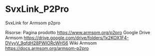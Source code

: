 # SvxLink_P2Pro
SvxLink for Armsom p2pro

Risorse:
Pagina prodotto https://www.armsom.org/p2pro
Google Drive Armsom https://drive.google.com/drive/folders/1x2KOX1F4-DVyyV_9qfdH28PWIORcWH56
Wiki Armsom https://docs.armsom.org/armsom-p2pro
